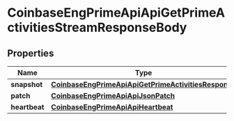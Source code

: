 
# CoinbaseEngPrimeApiApiGetPrimeActivitiesStreamResponseBody

## Properties
Name | Type | Description | Notes
------------ | ------------- | ------------- | -------------
**snapshot** | [**CoinbaseEngPrimeApiApiGetPrimeActivitiesResponse**](CoinbaseEngPrimeApiApiGetPrimeActivitiesResponse.md) |  |  [optional]
**patch** | [**CoinbaseEngPrimeApiApiJsonPatch**](CoinbaseEngPrimeApiApiJsonPatch.md) |  |  [optional]
**heartbeat** | [**CoinbaseEngPrimeApiApiHeartbeat**](CoinbaseEngPrimeApiApiHeartbeat.md) |  |  [optional]



